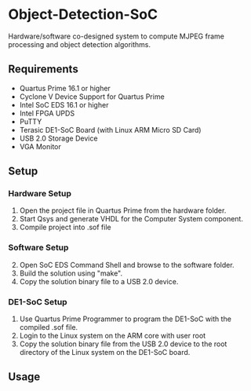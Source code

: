 # Object-Detection-SoC
Hardware/software co-designed system to compute MJPEG frame processing and object detection algorithms.

## Requirements ##
* Quartus Prime 16.1 or higher
* Cyclone V Device Support for Quartus Prime
* Intel SoC EDS 16.1 or higher
* Intel FPGA UPDS
* PuTTY
* Terasic DE1-SoC Board (with Linux ARM Micro SD Card)
* USB 2.0 Storage Device
* VGA Monitor

## Setup ##
### Hardware Setup ###
1. Open the project file in Quartus Prime from the hardware folder.
2. Start Qsys and generate VHDL for the Computer System component.
3. Compile project into .sof file
### Software Setup ###
2. Open SoC EDS Command Shell and browse to the software folder.
3. Build the solution using "make".
4. Copy the solution binary file to a USB 2.0 device.
### DE1-SoC Setup ###
1. Use Quartus Prime Programmer to program the DE1-SoC with the compiled .sof file.
2. Login to the Linux system on the ARM core with user root
3. Copy the solution binary file from the USB 2.0 device to the root directory of the Linux system on the DE1-SoC board. 

## Usage ##
